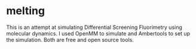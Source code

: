 # melting

This is an attempt at simulating Differential Screening Fluorimetry using molecular dynamics. I used OpenMM to simulate and Ambertools to set up the simulation. Both are free and open source tools. 
